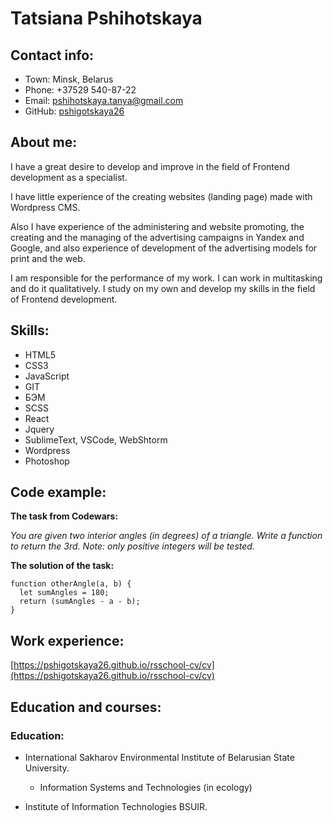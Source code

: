 # Tatsiana Pshihotskaya

## Contact info:

* Town: Minsk, Belarus
* Phone: +37529 540-87-22
* Email: pshihotskaya.tanya@gmail.com
* GitHub: [pshigotskaya26](https://github.com/pshigotskaya26)

## About me:

I have a great desire to develop and improve in the field of Frontend development as a specialist.

I have little experience of the creating websites (landing page) made with Wordpress CMS.

Also I have experience of the administering and website promoting, the creating and the managing of the advertising campaigns in Yandex and Google, and also experience of development of the advertising models for print and the web.

I am responsible for the performance of my work. I can work in multitasking and do it qualitatively. I study on my own and develop my skills in the field of Frontend development.

## Skills:

* HTML5
* CSS3
* JavaScript
*  GIT
* БЭМ
* SCSS
* React
* Jquery
* SublimeText, VSCode, WebShtorm
* Wordpress
* Photoshop

## Code example:

**The task from Codewars:**

*You are given two interior angles (in degrees) of a triangle. Write a function to return the 3rd. Note: only positive integers will be tested.*

**The solution of the task:**
```
function otherAngle(a, b) {
  let sumAngles = 180;
  return (sumAngles - a - b);
}
```
## Work experience:

[https://pshigotskaya26.github.io/rsschool-cv/cv](https://pshigotskaya26.github.io/rsschool-cv/cv)

## Education and courses:

### **Education:**

* International Sakharov Environmental Institute of Belarusian State University.

    + Information Systems and Technologies (in ecology)


* Institute of Information Technologies BSUIR.